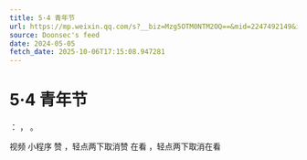 ```yaml
---
title: 5·4 青年节
url: https://mp.weixin.qq.com/s?__biz=Mzg5OTM0NTM2OQ==&mid=2247492149&idx=1&sn=3d1406b2ba078cbfb311f2741d2a16fa
source: Doonsec's feed
date: 2024-05-05
fetch_date: 2025-10-06T17:15:08.947281
---
```


# 5·4 青年节

：
，
。

视频
小程序
赞
，轻点两下取消赞
在看
，轻点两下取消在看